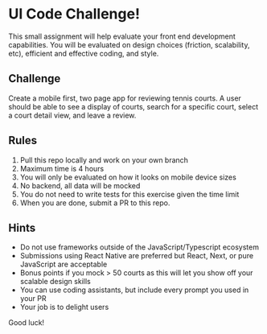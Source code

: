# UI Code Challenge!

This small assignment will help evaluate your front end development capabilities.  You will be evaluated on design choices (friction, scalability, etc), efficient and effective coding, and style.

## Challenge

Create a mobile first, two page app for reviewing tennis courts.  A user should be able to see a display of courts, search for a specific court, select a court detail view, and leave a review.

## Rules

1. Pull this repo locally and work on your own branch
2. Maximum time is 4 hours
3. You will only be evaluated on how it looks on mobile device sizes
4. No backend, all data will be mocked
5. You do not need to write tests for this exercise given the time limit
6. When you are done, submit a PR to this repo.

## Hints 

- Do not use frameworks outside of the JavaScript/Typescript ecosystem
- Submissions using React Native are preferred but React, Next, or pure JavaScript are acceptable
- Bonus points if you mock > 50 courts as this will let you show off your scalable design skills
- You can use coding assistants, but include every prompt you used in your PR
- Your job is to delight users

Good luck!